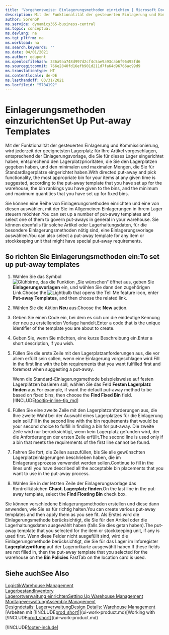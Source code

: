 ```yaml
---
title: 'Vorgehensweise: Einlagerungsmethoden einrichten | Microsoft Docs'
description: Mit der Funktionalität der gesteuerten Einlagerung und Kommissionierung, wird jederzeit der geeignetsten Lagerplatz für Ihre Artikel vorgeschlagen, entsprechend der Einlagerungsvorlage, die Sie für dieses Lager eingerichtet haben, entsprechend den Lagerplatzprioritäten, die Sie den Lagerplätzen gegeben haben, und den minimalen und maximalen Mengen, die Sie für Standardlagerplätze eingerichtet haben.
author: SorenGP
ms.service: dynamics365-business-central
ms.topic: conceptual
ms.devlang: na
ms.tgt_pltfrm: na
ms.workload: na
ms.search.keywords: ''
ms.date: 04/01/2021
ms.author: edupont
ms.openlocfilehash: 336a9aa748d997d2cf4c5ae9a93cab6f96495fd6
ms.sourcegitcommit: 766e2840fd16efb901d211d7fa64d96766ac99d9
ms.translationtype: HT
ms.contentlocale: de-DE
ms.lasthandoff: 03/31/2021
ms.locfileid: "5784192"
---
```

# <a name="set-up-put-away-templates"></a><span data-ttu-id="18d4d-103">Einlagerungsmethoden einzurichten</span><span class="sxs-lookup"><span data-stu-id="18d4d-103">Set Up Put-away Templates</span></span>

<span data-ttu-id="18d4d-104">Mit der Funktionalität der gesteuerten Einlagerung und Kommissionierung, wird jederzeit der geeignetsten Lagerplatz für Ihre Artikel vorgeschlagen, entsprechend der Einlagerungsvorlage, die Sie für dieses Lager eingerichtet haben, entsprechend den Lagerplatzprioritäten, die Sie den Lagerplätzen gegeben haben, und den minimalen und maximalen Mengen, die Sie für Standardlagerplätze eingerichtet haben.</span><span class="sxs-lookup"><span data-stu-id="18d4d-104">With directed put-away and pick functionality, the most appropriate bin for your items at any given time is suggested, according to the put-away template that you have set up for the warehouse, the bin rankings you have given to the bins, and the minimum and maximum quantities that you have set up for fixed bins.</span></span>  

<span data-ttu-id="18d4d-105">Sie können eine Reihe von Einlagerungsmethoden einrichten und eine von diesen auswählen, mit der Sie im Allgemeinen Einlagerungen in Ihrem Lager steuern möchten.</span><span class="sxs-lookup"><span data-stu-id="18d4d-105">You can set up a number of put-away templates and select one of them to govern put-aways in general in your warehouse.</span></span> <span data-ttu-id="18d4d-106">Sie können ebenfalls für solche Artikel oder Lagerhaltungsdaten, für die besondere Einlagerungsmethoden nötig sind, eine Einlagerungsvorlage auswählen.</span><span class="sxs-lookup"><span data-stu-id="18d4d-106">You can also select a put-away template for any item or stockkeeping unit that might have special put-away requirements.</span></span>  

## <a name="to-set-up-put-away-templates"></a><span data-ttu-id="18d4d-107">So richten Sie Einlagerungsmethoden ein:</span><span class="sxs-lookup"><span data-stu-id="18d4d-107">To set up put-away templates</span></span>

1. <span data-ttu-id="18d4d-108">Wählen Sie das Symbol ![Glühbirne, das die Funktion „Sie wünschen“ öffnet](media/ui-search/search_small.png "Was möchten Sie tun?") aus, geben Sie **Einlagerungsvorlagen** ein, und wählen Sie dann den zugehörigen Link.</span><span class="sxs-lookup"><span data-stu-id="18d4d-108">Choose the ![Lightbulb that opens the Tell Me feature](media/ui-search/search_small.png "Tell me what you want to do") icon, enter **Put-away Templates**, and then choose the related link.</span></span>  
2. <span data-ttu-id="18d4d-109">Wählen Sie die Aktion **Neu** aus.</span><span class="sxs-lookup"><span data-stu-id="18d4d-109">Choose the **New** action.</span></span>  
3. <span data-ttu-id="18d4d-110">Geben Sie einen Code ein, bei dem es sich um die eindeutige Kennung der neu zu erstellenden Vorlage handelt.</span><span class="sxs-lookup"><span data-stu-id="18d4d-110">Enter a code that is the unique identifier of the template you are about to create.</span></span>  
4. <span data-ttu-id="18d4d-111">Geben Sie, wenn Sie möchten, eine kurze Beschreibung ein.</span><span class="sxs-lookup"><span data-stu-id="18d4d-111">Enter a short description, if you wish.</span></span>  
5. <span data-ttu-id="18d4d-112">Füllen Sie die erste Zeile mit den Lagerplatzanforderungen aus, die vor allem erfüllt sein sollen, wenn eine Einlagerung vorgeschlagen wird.</span><span class="sxs-lookup"><span data-stu-id="18d4d-112">Fill in the first line with the bin requirements that you want fulfilled first and foremost when suggesting a put-away.</span></span>

    <span data-ttu-id="18d4d-113">Wenn die Standard-Einlagerungsmethode beispielsweise auf festen Lagerplätzen basieren soll, wählen Sie das Feld **Festen Lagerplatz finden** aus.</span><span class="sxs-lookup"><span data-stu-id="18d4d-113">For example, if want the default put-away method to be based on fixed bins, then choose the **Find Fixed Bin** field.</span></span> [!INCLUDE[tooltip-inline-tip_md](includes/tooltip-inline-tip_md.md)]  
6. <span data-ttu-id="18d4d-114">Füllen Sie eine zweite Zeile mit den Lagerplatzanforderungen aus, die Ihre zweite Wahl bei der Auswahl eines Lagerplatzes für die Einlagerung sein soll.</span><span class="sxs-lookup"><span data-stu-id="18d4d-114">Fill in the second line with the bin requirements that would be your second choice to fulfill in finding a bin for put-away.</span></span> <span data-ttu-id="18d4d-115">Die zweite Zeile wird nur berücksichtigt, wenn kein Lagerplatz gefunden wird, der die Anforderungen der ersten Zeile erfüllt.</span><span class="sxs-lookup"><span data-stu-id="18d4d-115">The second line is used only if a bin that meets the requirements of the first line cannot be found.</span></span>  
7. <span data-ttu-id="18d4d-116">Fahren Sie fort, die Zeilen auszufüllen, bis Sie alle gewünschten Lagerplatzeinlagerungen beschrieben haben, die im Einlagerungsprozess verwendet werden sollen.</span><span class="sxs-lookup"><span data-stu-id="18d4d-116">Continue to fill in the lines until you have described all the acceptable bin placements that you want to use in the put-away process.</span></span>  
8. <span data-ttu-id="18d4d-117">Wählen Sie in der letzten Zeile der Einlagerungsvorlage das Kontrollkästchen **Chaot. Lagerplatz finden**.</span><span class="sxs-lookup"><span data-stu-id="18d4d-117">On the last line in the put-away template, select the **Find Floating Bin** check box.</span></span>  

<span data-ttu-id="18d4d-118">Sie können verschiedene Einlagerungsmethoden erstellen und diese dann anwenden, wie Sie es für richtig halten.</span><span class="sxs-lookup"><span data-stu-id="18d4d-118">You can create various put-away templates and then apply them as you see fit.</span></span> <span data-ttu-id="18d4d-119">Als Erstes wird die Einlagerungsmethode berücksichtigt, die Sie für den Artikel oder die Lagerhaltungsdaten ausgewählt haben (falls Sie dies getan haben).</span><span class="sxs-lookup"><span data-stu-id="18d4d-119">The put-away template that you selected for the item or stockkeeping unit, if any is used first.</span></span> <span data-ttu-id="18d4d-120">Wenn diese Felder nicht ausgefüllt sind, wird die Einlagerungsmethode berücksichtigt, die Sie für das Lager im Inforegister **Lagerplatzprüfung** auf der Lagerortkarte ausgewählt haben.</span><span class="sxs-lookup"><span data-stu-id="18d4d-120">If these fields are not filled in, then the put-away template that you selected for the warehouse on the **Bin Policies** FastTab on the location card is used.</span></span>  

## <a name="see-also"></a><span data-ttu-id="18d4d-121">Siehe auch</span><span class="sxs-lookup"><span data-stu-id="18d4d-121">See Also</span></span>

[<span data-ttu-id="18d4d-122">Logistik</span><span class="sxs-lookup"><span data-stu-id="18d4d-122">Warehouse Management</span></span>](warehouse-manage-warehouse.md)  
[<span data-ttu-id="18d4d-123">Lagerbestand</span><span class="sxs-lookup"><span data-stu-id="18d4d-123">Inventory</span></span>](inventory-manage-inventory.md)  
[<span data-ttu-id="18d4d-124">Lagerortverwaltung einrichten</span><span class="sxs-lookup"><span data-stu-id="18d4d-124">Setting Up Warehouse Management</span></span>](warehouse-setup-warehouse.md)  
[<span data-ttu-id="18d4d-125">Montageverwaltung</span><span class="sxs-lookup"><span data-stu-id="18d4d-125">Assembly Management</span></span>](assembly-assemble-items.md)  
[<span data-ttu-id="18d4d-126">Designdetails: Lagerverwaltung</span><span class="sxs-lookup"><span data-stu-id="18d4d-126">Design Details: Warehouse Management</span></span>](design-details-warehouse-management.md)  
<span data-ttu-id="18d4d-127">[Arbeiten mit [!INCLUDE[prod_short](includes/prod_short.md)]](ui-work-product.md)</span><span class="sxs-lookup"><span data-stu-id="18d4d-127">[Working with [!INCLUDE[prod_short](includes/prod_short.md)]](ui-work-product.md)</span></span>  


[!INCLUDE[footer-include](includes/footer-banner.md)]